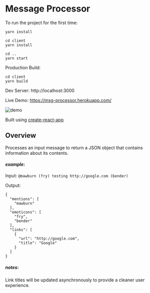# Message Processor

To run the project for the first time:

```
yarn install

cd client
yarn install

cd ..
yarn start
```

Production Build: 

```
cd client
yarn build
```

Dev Server: http://localhost:3000

Live Demo: https://msg-processor.herokuapp.com/

![demo](http://i.imgur.com/qTwzzv5.gif)

Built using [create-react-app](https://github.com/facebookincubator/create-react-app)

## Overview

Processes an input message to return a JSON object that contains information about its contents. 

#### *example*: 

Input: `@mawburn (fry) testing http://google.com (bender)`

Output: 
```
{
  "mentions": [
    "mawburn"
  ],
  "emoticons": [
    "fry",
    "bender"
  ],
  "links": [
    {
      "url": "http://google.com",
      "title": "Google"
    }
  ]
}
```

##### notes:
Link titles will be updated asynchronously to provide a cleaner user experience. 